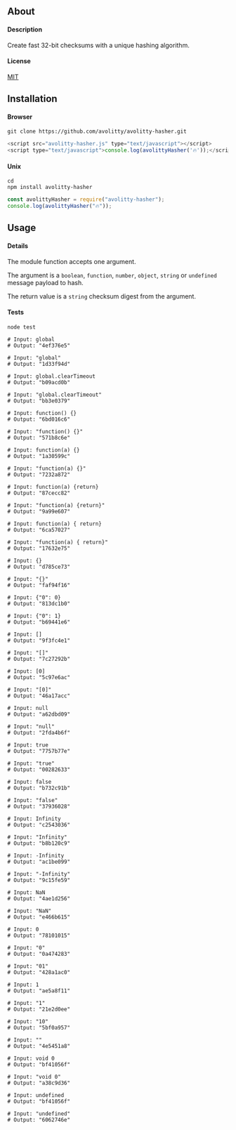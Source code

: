 ## About

#### Description
Create fast 32-bit checksums with a unique hashing algorithm.

#### License
[MIT](https://github.com/avolitty/avolitty-hasher/blob/main/LICENSE)

## Installation

#### Browser
``` console
git clone https://github.com/avolitty/avolitty-hasher.git
```
``` javascript
<script src="avolitty-hasher.js" type="text/javascript"></script>
<script type="text/javascript">console.log(avolittyHasher('🔥'));</script>
```

#### Unix
``` console
cd
npm install avolitty-hasher
```
``` javascript
const avolittyHasher = require("avolitty-hasher");
console.log(avolittyHasher("🔥"));
```

## Usage

#### Details

The module function accepts one argument.

The argument is a `boolean`, `function`, `number`, `object`, `string` or `undefined` message payload to hash.

The return value is a `string` checksum digest from the argument.

#### Tests

``` console
node test

# Input: global
# Output: "4ef376e5"

# Input: "global"
# Output: "1d33f94d"

# Input: global.clearTimeout
# Output: "b09acd0b"

# Input: "global.clearTimeout"
# Output: "bb3e0379"

# Input: function() {} 
# Output: "6bd016c6"

# Input: "function() {}"
# Output: "571b8c6e" 

# Input: function(a) {}
# Output: "1a30599c"

# Input: "function(a) {}" 
# Output: "7232a872"

# Input: function(a) {return}
# Output: "87cecc82"

# Input: "function(a) {return}"
# Output: "9a99e607"

# Input: function(a) { return}
# Output: "6ca57027"

# Input: "function(a) { return}"
# Output: "17632e75"

# Input: {}
# Output: "d785ce73"

# Input: "{}"
# Output: "faf94f16"

# Input: {"0": 0}
# Output: "813dc1b0"

# Input: {"0": 1}
# Output: "b69441e6"

# Input: []
# Output: "9f3fc4e1"

# Input: "[]"
# Output: "7c27292b"

# Input: [0]
# Output: "5c97e6ac"

# Input: "[0]"
# Output: "46a17acc"

# Input: null
# Output: "a62dbd09"

# Input: "null"
# Output: "2fda4b6f"

# Input: true 
# Output: "7757b77e"

# Input: "true"
# Output: "00282633"

# Input: false
# Output: "b732c91b"

# Input: "false"
# Output: "37936028"

# Input: Infinity
# Output: "c2543036"

# Input: "Infinity"
# Output: "b8b120c9"

# Input: -Infinity
# Output: "ac1be099"

# Input: "-Infinity"
# Output: "9c15fe59"

# Input: NaN
# Output: "4ae1d256"

# Input: "NaN"
# Output: "e466b615"

# Input: 0
# Output: "78101015"

# Input: "0"
# Output: "0a474283"

# Input: "01"
# Output: "428a1ac0"

# Input: 1
# Output: "ae5a8f11"

# Input: "1"
# Output: "21e2d0ee"

# Input: "10"
# Output: "5bf0a957"

# Input: ""
# Output: "4e5451a8"

# Input: void 0
# Output: "bf41056f"

# Input: "void 0"
# Output: "a38c9d36"

# Input: undefined
# Output: "bf41056f"

# Input: "undefined"
# Output: "6062746e"
```
